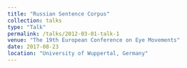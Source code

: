 ```yaml
---
title: "Russian Sentence Corpus"
collection: talks
type: "Talk"
permalink: /talks/2012-03-01-talk-1
venue: "The 19th European Conference on Eye Movements"
date: 2017-08-23
location: "University of Wuppertal, Germany"
---
```



